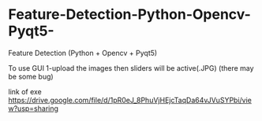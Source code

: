 # Feature-Detection-Python-Opencv-Pyqt5-
Feature Detection (Python + Opencv + Pyqt5)


To use GUI
1-upload the images then sliders will be active(.JPG)
(there may be some bug)


link of exe https://drive.google.com/file/d/1pR0eJ_8PhuVjHEjcTaqDa64vJVuSYPbi/view?usp=sharing
